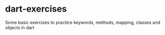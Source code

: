 # dart-exercises
Some basic exercises to practice keywords, methods, mapping, classes and objects in dart
